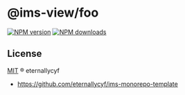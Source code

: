 # @ims-view/foo

[![NPM version][version-image]][version-url] [![NPM downloads][download-image]][download-url]

## License

[MIT](../../LICENSE) ® eternallycyf

<!-- npm url -->

[version-image]: http://img.shields.io/npm/v/@ims-view/foo.svg?color=deepgreen&label=latest
[version-url]: http://npmjs.org/package/@ims-view/foo
[download-image]: https://img.shields.io/npm/dm/@ims-view/foo.svg
[download-url]: https://npmjs.org/package/@ims-view/foo

<!-- repo url -->

- https://github.com/eternallycyf/ims-monorepo-template
